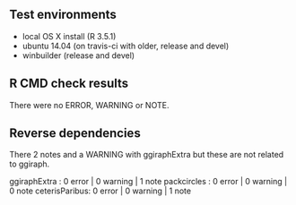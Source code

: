 ## Test environments

- local OS X install (R 3.5.1)
- ubuntu 14.04 (on travis-ci with older, release and devel) 
- winbuilder (release and devel)

## R CMD check results

There were no ERROR, WARNING or NOTE.

## Reverse dependencies

There 2 notes and a WARNING with ggiraphExtra but these are not related to ggiraph.

ggiraphExtra  : 0 error | 0 warning | 1 note
packcircles   : 0 error | 0 warning | 0 note
ceterisParibus: 0 error | 0 warning | 1 note
